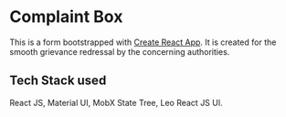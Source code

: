 # Complaint Box

This is a form bootstrapped with [Create React App](https://github.com/facebook/create-react-app). It is created for the smooth grievance redressal by the concerning authorities.

## Tech Stack used

React JS, Material UI, MobX State Tree, Leo React JS UI.
